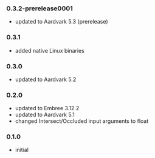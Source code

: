 ### 0.3.2-prerelease0001
- updated to Aardvark 5.3 (prerelease)
 
### 0.3.1
- added native Linux binaries

### 0.3.0
- updated to Aardvark 5.2

### 0.2.0
- updated to Embree 3.12.2
- updated to Aardvark 5.1
- changed Intersect/Occluded input arguments to float

### 0.1.0
- initial